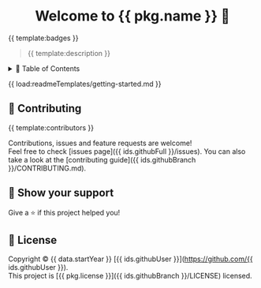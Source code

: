 <h1 align="center">Welcome to {{ pkg.name }} 👋</h1>
{{ template:badges }}

> {{ template:description }}

<details>
<summary>📖 Table of Contents</summary>
{{ template:toc }}
</details>

{{ load:readmeTemplates/getting-started.md }}

## 👥 Contributing

{{ template:contributors }}

Contributions, issues and feature requests are welcome!  
Feel free to check [issues page]({{ ids.githubFull }}/issues). You can also take a look at the [contributing guide]({{ ids.githubBranch }}/CONTRIBUTING.md).

## 🙏 Show your support

Give a ⭐️ if this project helped you!

## 📝 License

Copyright © {{ data.startYear }} [{{ ids.githubUser }}](https://github.com/{{ ids.githubUser }}).  
This project is [{{ pkg.license }}]({{ ids.githubBranch }}/LICENSE) licensed.
